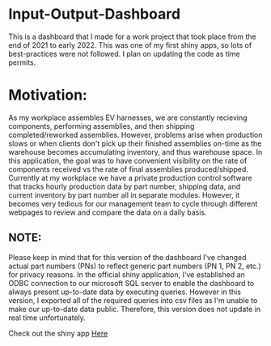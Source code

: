 # Input-Output-Dashboard

This is a dashboard that I made for a work project that took place from the end of 2021 to early 2022. This was one of my first shiny apps, so lots of best-practices were not followed. I plan on updating the code as time permits. 

# Motivation: 

As my workplace assembles EV harnesses, we are constantly recieving components, performing assemblies, and then shipping completed/reworked assemblies. However, problems arise when production slows or when clients don't pick up their finished assemblies on-time as the warehouse becomes accumulating inventory, and thus warehouse space. In this application, the goal was to have convenient visibility on the rate of components received vs the rate of final assemblies produced/shipped. Currently at my workplace we have a private production control software that tracks hourly production data by part number, shipping data, and current inventory by part number all in separate modules. However, it becomes very tedious for our management team to cycle through different webpages to review and compare the data on a daily basis. 

## NOTE:

Please keep in mind that for this version of the dashboard I've changed actual part numbers (PNs) to reflect generic part numbers (PN 1, PN 2, etc.) for privacy reasons. In the official shiny application, I've established an ODBC connection to our microsoft SQL server to enable the dashboard to always present up-to-date data by executing queries. However in this version, I exported all of the required queries  into csv files as I'm unable to make our up-to-date data public. Therefore, this version does not update in real time unfortunately. 

Check out the shiny app [Here](https://angelxmoreno.shinyapps.io/GSAInputOutput/)
